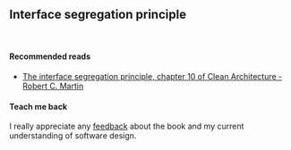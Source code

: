 ## Interface segregation principle
<br/>

#### Recommended reads
* [The interface segregation principle, chapter 10 of Clean Architecture - Robert C. Martin](https://www.goodreads.com/book/show/18043011-clean-architecture)

#### Teach me back
I really appreciate any [feedback]((/introduction/introduction.html#teach-me-back)) about the book and my current understanding of software design.